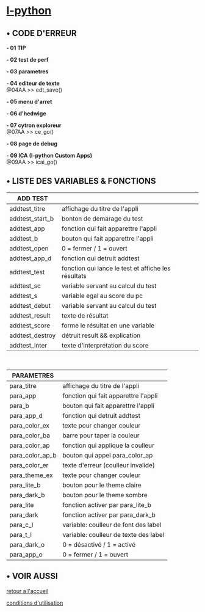 # [I-python](https://passemblage.github.io/I-python-Public/)
## • CODE D'ERREUR

<b> - 01 TIP </b>

<b> - 02 test de perf </b>

<b> - 03 parametres </b>

<b> - 04 editeur de texte </b>
<br>@04AA >> edt_save()

<b> - 05 menu d'arret </b>

<b> - 06 d'hedwige </b>

<b> - 07 cytron exploreur </b>
<br>@07AA >> ce_go()

<b> - 08 page de debug </b>

<b> - 09 ICA (I-python Custom Apps) </b>
<br>@09AA >> icai_go()

## • LISTE DES VARIABLES & FONCTIONS

|ADD TEST||
|-|-|
|addtest_titre|affichage du titre de l'appli|
|addtest_start_b|bonton de demarage du test|
|addtest_app|fonction qui fait apparettre l'appli|
|addtest_b|bouton qui fait apparettre l'appli|
|addtest_open|0 = fermer / 1 = ouvert|
|addtest_app_d|fonction qui detruit addtest|
|addtest_test|fonction qui lance le test et affiche les résultats|
|addtest_sc|variable servant au calcul du test|
|addtest_s|variable egal au score du pc|
|addtest_debut|variable servant au calcul du test|
|addtest_result|texte de résultat|
|addtest_score|forme le résultat en une variable|
|addtest_destroy|détruit result && explication|
|addtest_inter|texte d'interprétation du score|

<br>

|PARAMETRES||
|-|-|
|para_titre|affichage du titre de l'appli|
|para_app|fonction qui fait apparettre l'appli|
|para_b|bouton qui fait apparettre l'appli|
|para_app_d|fonction qui detruit addtest|
|para_color_ex|texte pour changer couleur|
|para_color_ba|barre pour taper la couleur|
|para_color_ap|fonction qui applique la coulleur|
|para_color_ap_b|bouton qui appel para_color_ap|
|para_color_er|texte d'erreur (coulleur invalide)|
|para_theme_ex|texte pour changer couleur|
|para_lite_b|bouton pour le theme claire|
|para_dark_b|bouton pour le theme sombre|
|para_lite| fonction activer par para_lite_b|
|para_dark|fonction activer par para_dark_b|
|para_c_l|variable: coulleur de font des label|
|para_t_l|variable: coulleur de texte des label|
|para_dark_o|0 = désactivé / 1 = activé|
|para_app_o|0 = fermer / 1 = ouvert|

## • VOIR AUSSI
[retour a l'accueil](https://passemblage.github.io/I-python-Public/)

[conditions d'utilisation](https://passemblage.github.io/I-python-Public/web/legal)